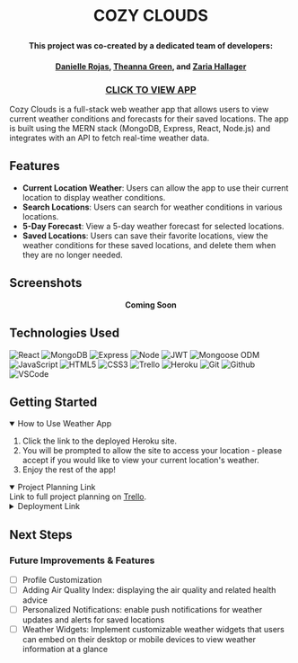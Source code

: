 # <p align="center">COZY CLOUDS</p>

#### <p align=center>This project was co-created by a dedicated team of developers:</p>
#### <p align=center>[Danielle Rojas](https://www.linkedin.com/in/daniellerojas1/), [Theanna Green](https://www.linkedin.com/in/theanna-green/), and [Zaria Hallager](https://www.linkedin.com/in/zariahallager/)</p>

### <p align="center">[CLICK TO VIEW APP](https://cozy-clouds-app-3a452a07a7d6.herokuapp.com)</p>


Cozy Clouds is a full-stack web weather app that allows users to view current weather conditions and forecasts for their saved locations. The app is built using the MERN stack (MongoDB, Express, React, Node.js) and integrates with an API to fetch real-time weather data.

## Features
- **Current Location Weather**: Users can allow the app to use their current location to display weather conditions.
- **Search Locations**: Users can search for weather conditions in various locations.
- **5-Day Forecast**: View a 5-day weather forecast for selected locations.
- **Saved Locations**: Users can save their favorite locations, view the weather conditions for these saved locations, and delete them when they are no longer needed.


## Screenshots
**<p align=center>Coming Soon</p>**

## Technologies Used

![React](https://img.shields.io/badge/-React-05122A?style=flat&logo=react)
![MongoDB](https://img.shields.io/badge/-MongoDB-05122A?style=flat&logo=mongodb)
![Express](https://img.shields.io/badge/-Express-05122A?style=flat&logo=express)
![Node](https://img.shields.io/badge/-Node.js-05122A?style=flat&logo=node.js)
![JWT](https://img.shields.io/badge/-JSON_Web_Tokens-05122A?style=flat&logo=jsonwebtokens)
![Mongoose ODM](https://img.shields.io/badge/-Mongoose_ODM-05122A?style=flat&logo=mongodb)
![JavaScript](https://img.shields.io/badge/-JavaScript-05122A?style=flat&logo=javascript)
![HTML5](https://img.shields.io/badge/-HTML5-05122A?style=flat&logo=html5)
![CSS3](https://img.shields.io/badge/-CSS-05122A?style=flat&logo=css3)
![Trello](https://img.shields.io/badge/-Trello-05122A?style=flat&logo=trello)
![Heroku](https://img.shields.io/badge/-Heroku-05122A?style=flat&logo=heroku)
![Git](https://img.shields.io/badge/-Git-05122A?style=flat&logo=git)
![Github](https://img.shields.io/badge/-GitHub-05122A?style=flat&logo=github)
![VSCode](https://img.shields.io/badge/-VS_Code-05122A?style=flat&logo=visualstudio)

## Getting Started
<details open>
    <summary>How to Use Weather App</summary>
    <ol>
        <li>Click the link to the deployed Heroku site.</li>
        <li>You will be prompted to allow the site to access your location - please accept if you would like to view your current location's weather.</li>
        <li>Enjoy the rest of the app!</li>
    </ol>
</details>
<details open>
    <summary> Project Planning Link</summary>
    Link to full project planning on <a href="https://trello.com/invite/b/6kFA05h5/ATTIfed358706314e9e5714943aa82b2528721C8DD7B/project-4-capstone-team-project">Trello</a>.
</details>
<details>
    <summary>Deployment Link</summary>
    <a href="https://cozy-clouds-app-3a452a07a7d6.herokuapp.com">Cozy Clouds - Heroku</a>
</details>

## Next Steps
### Future Improvements & Features
- [ ] Profile Customization
- [ ] Adding Air Quality Index: displaying the air quality and related health advice 
- [ ] Personalized Notifications: enable push notifications for weather updates and alerts for saved locations
- [ ] Weather Widgets: Implement customizable weather widgets that users can embed on their desktop or mobile devices to view weather information at a glance